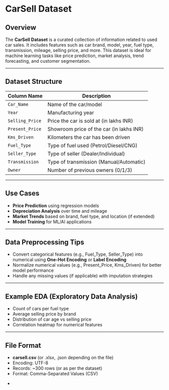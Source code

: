 

#  CarSell Dataset

##  Overview

The **CarSell Dataset** is a curated collection of information related to used car sales. It includes features such as car brand, model, year, fuel type, transmission, mileage, selling price, and more. This dataset is ideal for machine learning tasks like price prediction, market analysis, trend forecasting, and customer segmentation.

---

##  Dataset Structure

| Column Name     | Description                              |
| --------------- | ---------------------------------------- |
| `Car_Name`      | Name of the car/model                    |
| `Year`          | Manufacturing year                       |
| `Selling_Price` | Price the car is sold at (in lakhs INR)  |
| `Present_Price` | Showroom price of the car (in lakhs INR) |
| `Kms_Driven`    | Kilometers the car has been driven       |
| `Fuel_Type`     | Type of fuel used (Petrol/Diesel/CNG)    |
| `Seller_Type`   | Type of seller (Dealer/Individual)       |
| `Transmission`  | Type of transmission (Manual/Automatic)  |
| `Owner`         | Number of previous owners (0/1/3)        |

---

##  Use Cases

*  **Price Prediction** using regression models
*  **Depreciation Analysis** over time and mileage
*  **Market Trends** based on brand, fuel type, and location (if extended)
*  **Model Training** for ML/AI applications

---

##  Data Preprocessing Tips

* Convert categorical features (e.g., Fuel\_Type, Seller\_Type) into numerical using **One-Hot Encoding** or **Label Encoding**
* Normalize numerical values (e.g., Present\_Price, Kms\_Driven) for better model performance
* Handle any missing values (if applicable) with imputation strategies

---

##  Example EDA (Exploratory Data Analysis)

* Count of cars per fuel type
* Average selling price by brand
* Distribution of car age vs selling price
* Correlation heatmap for numerical features

---

##  File Format

* **carsell.csv** (or .xlsx, .json depending on the file)
* Encoding: UTF-8
* Records: \~300 rows (or as per the dataset)
* Format: Comma-Separated Values (CSV)

-
